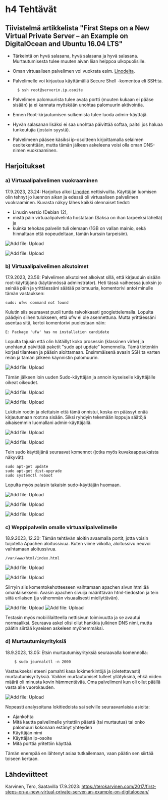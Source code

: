 # h4 Tehtävät



## Tiivistelmä artikkelista "First Steps on a New Virtual Private Server – an Example on DigitalOcean and Ubuntu 16.04 LTS"

- Tärkeintä on hyvä salasana, hyvä salasana ja hyvä salasana. Murtautumisesta tulee muuten aivan liian helppoa ulkopuolisille.
- Oman virtuaalisen palvelimen voi vuokrata esim. [Linodelta](https://www.linode.com/).
- Palvelimelle voi kirjautua käyttämällä Secure Shell -komentoa eli SSH:ta.
  
        $ ssh root@serverin.ip.osoite
  
- Palvelimen palomuurista tulee avata portti (muuten kukaan ei pääse sisään) ja ei kannata myöskään unohtaa palomuurin aktivointia.
- Ennen Root-kirjautumisen sulkemista tulee luoda admin-käyttäjä.
- Hyvän salasanan lisäksi ei saa unohtaa päivittää softaa, paitsi jos haluaa tunkeutujia (jostain syystä).
- Palvelimeen pääsee käsiksi ip-osoitteen kirjoittamalla selaimen osoitekenttään, mutta tämän jälkeen askeleena voisi olla oman DNS-nimen vuokraaminen.



## Harjoitukset

### a) Virtuaalipalvelimen vuokraaminen

17.9.2023, 23.24:
Harjoitus alkoi [Linoden](https://www.linode.com/) nettisivuilta. Käyttäjän luomisen olin tehnyt jo luennon aikan ja edessä oli virtuaalisen palvelimen vuokraaminen. Kuvasta näkyy lähes kaikki olennaiset tiedot: 
- Linuxin versio (Debian 12),
- mistä päin virtuaalipalvelinta hostataan (Saksa on ihan tarpeeksi lähellä) ja
- kuinka tehokas palvelin tuli olemaan (1GB on vallan mainio, sekä hinnaltaan että nopeudeltaan, tämän kurssin tarpeisiin).

    

![Add file: Upload](a1MuistinMäärä.png)


![Add file: Upload](a2Toimii.png)



### b) Virtuaalipalvelimen alkutoimet

17.9.2023, 23.56:
Palvelimen alkutoimet alkoivat sillä, että kirjauduin sisään root-käyttäjänä (käytännössä adminstrator). Heti tässä vaiheessa juoksin jo seinää päin ja yrittäessäni säätää palomuuria, komentorivi antoi minulle tämän vastauksen:

    sudo: ufw: command not found

Kulutin siis seuraavat puoli tuntia raivokkaasti googlettelemalla. Lopulta päädyin siihen tulokseen, että ufw ei ole asennettuna. Mutta yrittäessäni asentaa sitä, kertoi komentorivi puolestaan näin:

    E: Package 'ufw' has no installation candidate

Lopulta tajusin että olin hätäillyt koko prosessin (klassinen virhe) ja unohtanut päivittää paketit "sudo apt update" komennolla. Tämä tietenkin korjasi tilanteen ja pääsin aloittamaan. Ensimmäisenä avasin SSH:ta varten 
reiän ja tämän jälkeen käynnistin palomuurin.


![Add file: Upload](b1RootFirewall.png)



Tämän jälkeen loin uuden Sudo-käyttäjän ja annoin kyseiselle käyttäjälle oikeat oikeudet.


![Add file: Upload](b2RootSudoUser.png)

![Add file: Upload](b3RootSudoUserSudo.png)



Lukitsin rootin ja olettaisin että tämä onnistui, koska en päässyt enää kirjautumaan root:na sisään. Siksi ryhdyin tekemään loppuja säätöjä aikaisemmin luomallani admin-käyttäjällä.


![Add file: Upload](b4RootLock2.png)

![Add file: Upload](b5RootTaco.png)


Tein sudo käyttäjänä seuraavat komennot (jotka myös kuvakaappauksista näkyvät):

    sudo apt-get update
    sudo apt-get dist-upgrade
    sudo systemctl reboot

Lopulta myös palasin takaisin sudo-käyttäjän huomaan.

![Add file: Upload](b6SudoUpdates.png)

![Add file: Upload](b7SudoReboot.png)

![Add file: Upload](b8ReEntry.png)



### c) Weppipalvelin omalle virtuaalipalvelimelle

18.9.2023, 12.20:
Tämän tehtävän aloitin avaamalla portit, jotta voisin tuijotella Apachen aloitussivua. Kuten viime viikolla, aloitussivu neuvoi vaihtamaan aloitussivua.

    /var/www/html/index.html


![Add file: Upload](c1PorttienAvaaminenStatus.png)

![Add file: Upload](c2NettisivuAuki.png)



Siirryin siis komentokehotteeseen vaihtamaan apachen sivun html:ää omanlaisekseni. Avasin apachen sivuija määrittävän html-tiedoston ja tein siitä erilaisen (ja vähemmän visuaalisesti miellyttävän).


![Add file: Upload](c3HTML.png)
![Add file: Upload](c4Toimii.png)



Testasin myös mobiililaitteella nettisivun toimivuutta ja se avautui normaaliksi. Seuraava askel olisi ollut hankkia julkinen DNS nimi, mutta päätin siirtää kyseisen askeleen myöhemmäksi.




### d) Murtautumisyrityksiä

18.9.2023, 13.05:
Etsin murtautumisyrityksiä seuraavalla komennolla:

        $ sudo journalctl -n 2000


Vastaukseksi eteeni pamahti kasa lokimerkintöjä ja (oletettavasti) murtautumisyrityksiä. Vaikkei murtautumiset tulleet yllätyksinä, ehkä niiden määrä oli minusta kovin hämmentävää. Oma palvelimeni kun oli ollut päällä vasta alle vuorokauden.


![Add file: Upload](d1Murtautumisia.png)



Nopeasti analysoituna lokitiedoista sai selville seuraavanlaisia asioita:
- Ajankohta
- Mitä kautta palvelimelle yritettiin päästä (tai murtautua) tai onko palomuuri kokonaan estänyt yhteyden
- Käyttäjän nimi
- Käyttäjän ip-osoite
- Mitä porttia yritettiin käyttää.


Tämän enempää en lähtenyt asiaa tutkailemaan, vaan päätin sen siirtää toiseen kertaan.



## Lähdeviitteet

Karvinen, Tero, Saatavilla 17.9.2023: https://terokarvinen.com/2017/first-steps-on-a-new-virtual-private-server-an-example-on-digitalocean/

